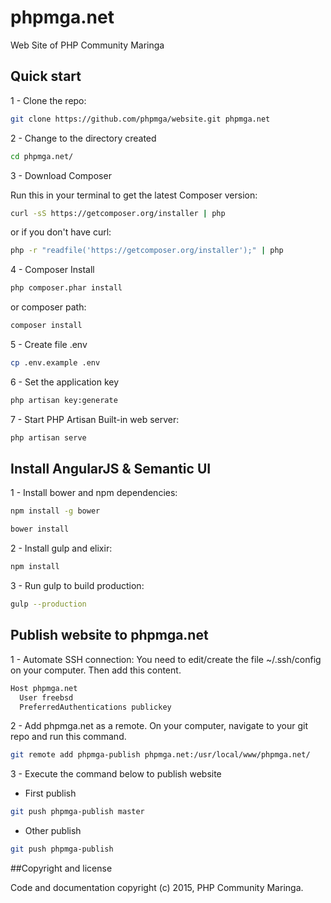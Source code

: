 # phpmga.net

Web Site of PHP Community Maringa

## Quick start

1 - Clone the repo:

```bash
git clone https://github.com/phpmga/website.git phpmga.net
```

2 - Change to the directory created

```bash
cd phpmga.net/
```

3 - Download Composer

Run this in your terminal to get the latest Composer version:

```bash
curl -sS https://getcomposer.org/installer | php
```

or if you don't have curl:

```bash
php -r "readfile('https://getcomposer.org/installer');" | php
```

4 - Composer Install

```bash
php composer.phar install
```

or composer path:

```bash
composer install
```

5 - Create file .env 

```bash
cp .env.example .env
```

6 - Set the application key

```bash
php artisan key:generate
```

7 - Start PHP Artisan Built-in web server:

```bash
php artisan serve
```

## Install AngularJS & Semantic UI

1 - Install bower and npm dependencies:

```bash
npm install -g bower
```

```bash
bower install
```

2 - Install gulp and elixir:

```bash
npm install
```

3 - Run gulp to build production:

```bash
gulp --production
```
## Publish website to phpmga.net

1 - Automate SSH connection:
    You need to edit/create the file ~/.ssh/config on your computer. Then add this content.

```bash
Host phpmga.net
  User freebsd
  PreferredAuthentications publickey
```

2 - Add phpmga.net as a remote. On your computer, navigate to your git repo and run this command.

```bash
git remote add phpmga-publish phpmga.net:/usr/local/www/phpmga.net/
```

3 - Execute the command below to publish website

* First publish
```bash
git push phpmga-publish master
```
* Other publish
```bash
git push phpmga-publish
```

##Copyright and license

Code and documentation copyright (c) 2015, PHP Community Maringa.
